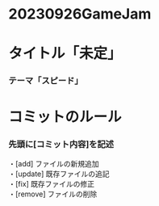 # 20230926GameJam
<h1> タイトル「未定」</h1>
<h3> テーマ「スピード」<h3>
  
<h1> コミットのルール </h1>
<h3> 先頭に[コミット内容]を記述 </h3>
・[add] ファイルの新規追加<br>
・[update] 既存ファイルの追記<br>
・[fix] 既存ファイルの修正<br>
・[remove] ファイルの削除　<br>

